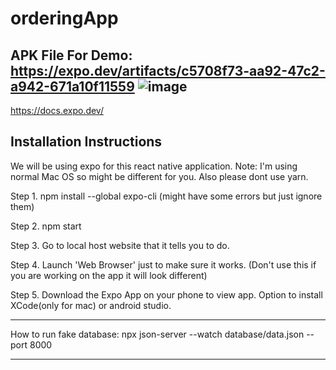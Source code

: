# orderingApp

APK File For Demo: https://expo.dev/artifacts/c5708f73-aa92-47c2-a942-671a10f11559 ![image](https://user-images.githubusercontent.com/61338213/161625246-5704ab08-3e14-43df-a51d-d739926e0e7a.png)
---

https://docs.expo.dev/

Installation Instructions
---
We will be using expo for this react native application.
Note: I'm using normal Mac OS so might be different for you.
Also please dont use yarn.

Step 1.
npm install --global expo-cli
(might have some errors but just ignore them)

Step 2.
npm start

Step 3.
Go to local host website that it tells you to do.

Step 4.
Launch 'Web Browser' just to make sure it works.
(Don't use this if you are working on the app it will look different)

Step 5.
Download the Expo App on your phone to view app.
Option to install XCode(only for mac) or android studio.

---

How to run fake database:
npx json-server --watch database/data.json --port 8000

---
